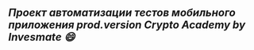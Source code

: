 ## ***Проект автоматизации тестов мобильного приложения prod.version Crypto Academy by Invesmate :smile:***
